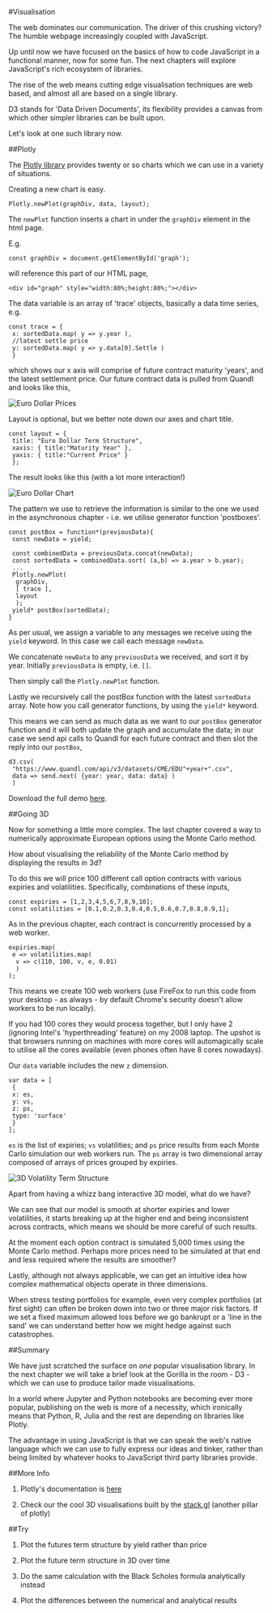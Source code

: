 #Visualisation

The web dominates our communication. The driver of this crushing victory? The humble webpage increasingly coupled with JavaScript.

Up until now we have focused on the basics of how to code JavaScript in a functional manner, now for some fun. The next chapters will explore JavaScript's rich ecosystem of libraries.

The rise of the web means cutting edge visualisation techniques are web based, and almost all are based on a single library.

D3 stands for 'Data Driven Documents', its flexibility provides a canvas from which other simpler libraries can be built upon.

Let's look at one such library now.

##Plotly

The [Plotly library](https://plot.ly/javascript/) provides twenty or so charts which we can use in a variety of situations.

Creating a new chart is easy.

~~~~~~~~
Plotly.newPlot(graphDiv, data, layout);
~~~~~~~~

The `newPlot` function inserts a chart in under the `graphDiv` element in the html page.

E.g.

~~~~~~~~
const graphDiv = document.getElementById('graph');
~~~~~~~~

will reference this part of our HTML page,

~~~~~~~~
<div id="graph" style="width:80%;height:80%;"></div>
~~~~~~~~

The data variable is an array of 'trace' objects, basically a data time series, e.g.

~~~~~~~~
const trace = {
 x: sortedData.map( y => y.year ),
 //latest settle price
 y: sortedData.map( y => y.data[0].Settle )
 }
~~~~~~~~

which shows our x axis will comprise of future contract maturity 'years', and the latest settlement price. Our future contract data is pulled from Quandl and looks like this,

![Euro Dollar Prices](images/07_eurodollar_prices.png)

Layout is optional, but we better note down our axes and chart title.

~~~~~~~~
const layout = {
 title: "Euro Dollar Term Structure",
 xaxis: { title:"Maturity Year" },
 yaxis: { title:"Current Price" }
 };
~~~~~~~~

The result looks like this (with a lot more interaction!)

![Euro Dollar Chart](images/09_eurodollar_chart.png)

The pattern we use to retrieve the information is similar to the one we used in the asynchronous chapter - i.e. we utilise generator function 'postboxes'.

~~~~~~~~
const postBox = function*(previousData){
 const newData = yield;
 
 const combinedData = previousData.concat(newData);
 const sortedData = combinedData.sort( (a,b) => a.year > b.year);
 ...
 Plotly.newPlot(
  graphDiv,
  [ trace ],
  layout
  );
 yield* postBox(sortedData);
}
~~~~~~~~

As per usual, we assign a variable to any messages we receive using the `yield` keyword. In this case we call each message `newData`.

We concatenate `newData` to any `previousData` we received, and sort it by year. Initially `previousData` is empty, i.e. `[]`.

Then simply call the `Plotly.newPlot` function.

Lastly we recursively call the postBox function with the latest `sortedData` array. Note how you call generator functions, by using the `yield*` keyword.

This means we can send as much data as we want to our `postBox` generator function and it will both update the graph and accumulate the data; in our case we send api calls to Quandl for each future contract and then slot the reply into our `postBox`,

~~~~~~~~
d3.csv(
 "https://www.quandl.com/api/v3/datasets/CME/EDU"+year+".csv",
 data => send.next( {year: year, data: data} )
 )
~~~~~~~~

Download the full demo [here](https://github.com/mmport80/JavascriptFinanceBook/blob/master/manuscript/code/chapter%2009%20-%20visualisation/visualisation.zip).

##Going 3D

Now for something a little more complex. The last chapter covered a way to numerically approximate European options using the Monte Carlo method.

How about visualising the reliability of the Monte Carlo method by displaying the results in 3d?

To do this we will price 100 different call option contracts with various expiries and volatilities. Specifically, combinations of these inputs,

~~~~~~~~
const expiries = [1,2,3,4,5,6,7,8,9,10];
const volatilities = [0.1,0.2,0.3,0.4,0.5,0.6,0.7,0.8,0.9,1];
~~~~~~~~

As in the previous chapter, each contract is concurrently processed by a web worker.

~~~~~~~~
expiries.map(
 e => volatilities.map(
  v => c(110, 100, v, e, 0.01)
  )
);
~~~~~~~~

This means we create 100 web workers (use FireFox to run this code from your desktop - as always - by default Chrome's security doesn't allow workers to be run locally).

If you had 100 cores they would process together, but I only have 2 (ignoring Intel's 'hyperthreading' feature) on my 2008 laptop. The upshot is that browsers running on machines with more cores will automagically scale to utilise all the cores available (even phones often have 8 cores nowadays).

Our `data` variable includes the new `z` dimension.

~~~~~~~~
var data = [
 {
 x: es,
 y: vs,
 z: ps,
 type: 'surface'
 }
];
~~~~~~~~

`es` is the list of expiries; `vs` volatilities; and `ps` price results from each Monte Carlo simulation our web workers run. The `ps` array is two dimensional array composed of arrays of prices grouped by expiries.

![3D Volatility Term Structure](images/09_3d_term_structure.png)

Apart from having a whizz bang interactive 3D model, what do we have?

We can see that our model is smooth at shorter expiries and lower volatilities, it starts breaking up at the higher end and being inconsistent across contracts, which means we should be more careful of such results.

At the moment each option contract is simulated 5,000 times using the Monte Carlo method. Perhaps more prices need to be simulated at that end and less required where the results are smoother?

Lastly, although not always applicable, we can get an intuitive idea how complex mathematical objects operate in three dimensions.

When stress testing portfolios for example, even very complex portfolios (at first sight) can often be broken down into two or three major risk factors. If we set a fixed maximum allowed loss before we go bankrupt or a 'line in the sand' we can understand better how we might hedge against such catastrophes.

##Summary

We have just scratched the surface on *one* popular visualisation library. In the next chapter we will take a brief look at the Gorilla in the room - D3 - which we can use to produce tailor made visualisations.

In a world where Jupyter and Python notebooks are becoming ever more popular, publishing on the web is more of a necessity, which ironically means that Python, R, Julia and the rest are depending on libraries like Plotly.

The advantage in using JavaScript is that we can speak the web's native language which we can use to fully express our ideas and tinker, rather than being limited by whatever hooks to JavaScript third party libraries provide.

##More Info

1) Plotly's documentation is [here](https://plot.ly/javascript/)

2) Check our the cool 3D visualisations built by the [stack.gl](http://stack.gl/) (another pillar of plotly)

##Try

1) Plot the futures term structure by yield rather than price

2) Plot the future term structure in 3D over time

3) Do the same calculation with the Black Scholes formula analytically instead

4) Plot the differences between the numerical and analytical results